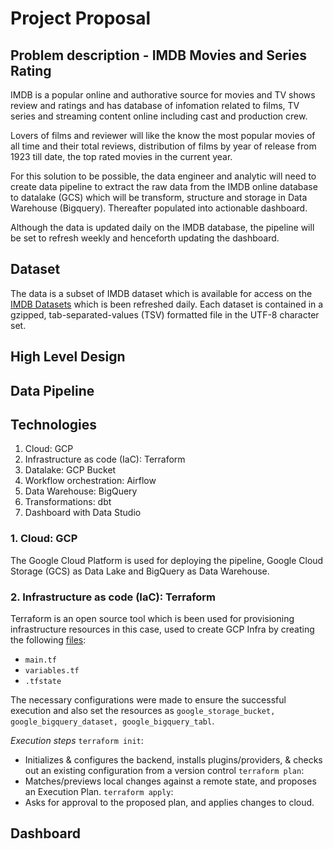 # Project Proposal

## Problem description - IMDB Movies and Series Rating
IMDB is a popular online and authorative source for movies and TV shows review and ratings and has database of infomation related to films, TV series and streaming content online including cast and production crew.

Lovers of films and reviewer will like the know the most popular movies of all time and their total reviews, distribution of films by year of release from 1923 till date, the top rated movies in the current year.

For this solution to be possible, the data engineer and analytic will need to create data pipeline to extract the raw data from the IMDB online database to datalake (GCS) which will be transform, structure and storage in Data Warehouse (Bigquery). Thereafter populated into actionable dashboard.

Although the data is updated daily on the IMDB database, the pipeline will be set to refresh weekly and henceforth updating the dashboard.

## Dataset
The data is a subset of IMDB dataset which is available for access on the [IMDB Datasets](https://datasets.imdbws.com/) which is been refreshed daily. Each dataset is contained in a gzipped, tab-separated-values (TSV) formatted file in the UTF-8 character set.

## High Level Design


## Data Pipeline


## Technologies
1. Cloud: GCP
2. Infrastructure as code (IaC): Terraform
3. Datalake: GCP Bucket
4. Workflow orchestration: Airflow 
5. Data Warehouse: BigQuery 
6. Transformations: dbt
7. Dashboard with Data Studio

### 1. Cloud: GCP
The Google Cloud Platform is used for deploying the pipeline, Google Cloud Storage (GCS) as Data Lake and BigQuery as Data Warehouse.

### 2. Infrastructure as code (IaC): Terraform
Terraform is an open source tool which is been used for provisioning infrastructure resources in this case, used to create GCP Infra by creating the following [files](./terraform):
- `main.tf`
- `variables.tf`
- `.tfstate`

The necessary configurations were made to ensure the successful execution and also set the resources as `google_storage_bucket, google_bigquery_dataset, google_bigquery_tabl`.

*Execution steps*
`terraform init`:
* Initializes & configures the backend, installs plugins/providers, & checks out an existing configuration from a version control
`terraform plan`:
* Matches/previews local changes against a remote state, and proposes an Execution Plan.
`terraform apply`:
* Asks for approval to the proposed plan, and applies changes to cloud.



## Dashboard